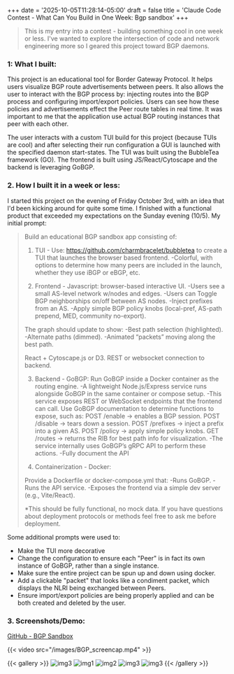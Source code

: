 +++
date = '2025-10-05T11:28:14-05:00'
draft = false
title = 'Claude Code Contest - What Can You Build in One Week: Bgp sandbox'
+++
> This is my entry into a contest - building something cool in one week or less. I've wanted to explore the intersection of code and network engineering more so I geared this project toward BGP daemons.

### 1: What I built:

This project is an educational tool for Border Gateway Protocol. It helps users visualize BGP route advertisements between peers. It also allows the user to interact with the BGP process by: injecting routes into the BGP process and configuring import/export policies. Users can see how these policies and advertisements effect the Peer route tables in real time. It was important to me that the application use actual BGP routing instances that peer with each other. 

The user interacts with a custom TUI build for this project (because TUIs are cool) and after selecting their run configuration a GUI is launched with the specified daemon start-states. The TUI was built using the BubbleTea framework (GO). The frontend is built using JS/React/Cytoscape and the backend is leveraging GoBGP.

### 2. How I built it in a week or less:

I started this project on the evening of Friday October 3rd, with an idea that I'd been kicking around for quite some time. I finished with a functional product that exceeded my expectations on the Sunday evening (10/5). My initial prompt:
<blockquote>
Build an educational BGP sandbox app consisting of:

1. TUI - Use: https://github.com/charmbracelet/bubbletea to create a TUI that launches the browser based frontend.
-Colorful, with options to determine how many peers are included in the launch, whether they use iBGP or eBGP, etc.

2. Frontend - Javascript:
browser-based interactive UI.
-Users see a small AS-level network w/nodes and edges.
-Users can Toggle BGP neighborships on/off between AS nodes.
-Inject prefixes from an AS.
-Apply simple BGP policy knobs (local-pref, AS-path prepend, MED, community no-export).

The graph should update to show:
-Best path selection (highlighted).
-Alternate paths (dimmed).
-Animated “packets” moving along the best path.

React + Cytoscape.js or D3.
REST or websocket connection to backend.

3. Backend - GoBGP:
Run GoBGP inside a Docker container as the routing engine.
-A lightweight Node.js/Express service runs alongside GoBGP in the same container or compose setup.
-This service exposes REST or WebSocket endpoints that the frontend can call. Use GoBGP documentation to determine functions to expose, such as:
POST /enable → enables a BGP session.
POST /disable → tears down a session.
POST /prefixes → inject a prefix into a given AS.
POST /policy → apply simple policy knobs.
GET /routes → returns the RIB for best path info for visualization.
-The service internally uses GoBGP’s gRPC API to perform these actions.
-Fully document the API

4. Containerization - Docker:

Provide a Dockerfile or docker-compose.yml that:
-Runs GoBGP.
-Runs the API service.
-Exposes the frontend via a simple dev server (e.g., Vite/React).

*This should be fully functional, no mock data. If you have questions about deployment protocols or methods feel free to ask me before deployment.
</blockquote>

Some additional prompts were used to:

* Make the TUI more decorative
* Change the configuration to ensure each "Peer" is in fact its own instance of GoBGP, rather than a single instance.
* Make sure the entire project can be spun up and down using docker.
* Add a clickable "packet" that looks like a condiment packet, which displays the NLRI being exchanged between Peers.
* Ensure import/export policies are being properly applied and can be both created and deleted by the user.

### 3. Screenshots/Demo:

[GitHub - BGP Sandbox](https://github.com/heresoidontgetfined/bgp_sandbox)

{{< video src="/images/BGP_screencap.mp4" >}}

{{< gallery >}}
![img3](/images/bgp0.png)
![img1](/images/bgp1.png)
![img2](/images/bgp2.png)
![img3](/images/bgp3.png)
![img3](/images/bgp4.png)
{{< /gallery >}}



